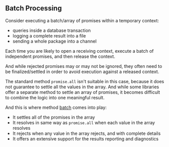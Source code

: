 ## Batch Processing
 
Consider executing a batch/array of promises within a temporary context:
  
* queries inside a database transaction
* logging a complete result into a file
* sending a whole package into a channel

Each time you are likely to open a receiving context, execute a batch of independent promises,
and then release the context. 

And while rejected promises may or may not be ignored, they often need to be finalized/settled
in order to avoid execution against a released context.

The standard method `promise.all` isn't suitable in this case, because it does not guarantee to
settle all the values in the array. And while some libraries offer a separate method to settle
an array of promises, it becomes difficult to combine the logic into one meaningful result. 

And this is where method [batch] comes into play:

* It settles all of the promises in the array
* It resolves in same way as `promise.all` when each value in the array resolves
* It rejects when any value in the array rejects, and with complete details
* It offers an extensive support for the results reporting and diagnostics

[batch]:../code/batch.md
